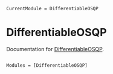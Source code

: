 ```@meta
CurrentModule = DifferentiableOSQP
```

# DifferentiableOSQP

Documentation for [DifferentiableOSQP](https://github.com/dev10110/DifferentiableOSQP.jl).

```@index
```

```@autodocs
Modules = [DifferentiableOSQP]
```

